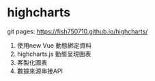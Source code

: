 # highcharts

git pages: https://fish750710.github.io/highcharts/

1. 使用new Vue 動態綁定資料
2. highcharts.js 動態呈現圖表
3. 客製化圖表
4. 數據來源串接API
